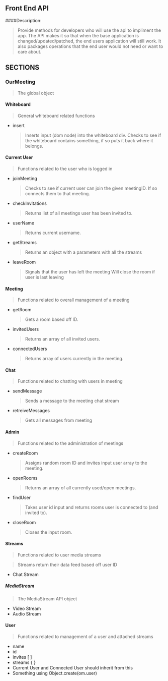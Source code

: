 ## Front End API 
####Description: 
 >Provide methods for developers who will use the api to impliment the app. The API makes it so that when the base application is changed/updated/patched, the end users application will still work. It also packages operations that the end user would not need or want to care about.

## SECTIONS

### OurMeeting
 > The global object
 
#### Whiteboard 
 > General whiteboard related functions
 
 * insert
   > Inserts input (dom node) into the whiteboard div.
   > Checks to see if the whiteboard contains something, if so puts it back where it belongs.

#### Current User
 > Functions related to the user who is logged in
 
 * joinMeeting
   > Checks to see if current user can join the given meetingID. If so connects them to that meeting.
 * checkInvitations
   > Returns list of all meetings user has been invited to.
 * userName
   > Returns current username.
 * getStreams
   > Returns an object with a parameters with all the streams
 * leaveRoom
   > Signals that the user has left the meeting
   > Will close the room if user is last leaving

#### Meeting
 > Functions related to overall management of a meeting
 
 * getRoom
   > Gets a room based off ID.
 * invitedUsers
   > Returns an array of all invited users.
 * connectedUsers
   > Returns array of users currently in the meeting.

#### Chat
 > Functions related to chatting with users in meeting

 * sendMessage
   > Sends a message to the meeting chat stream
 * retreiveMessages
   > Gets all messages from meeting

#### Admin
 > Functions related to the administration of meetings
 
 * createRoom
   > Assigns random room ID and invites input user array to the meeting.
 * openRooms
   > Returns an array of all currently used/open meetings.
 * findUser
   > Takes user id input and returns rooms user is connected to (and invited to).
 * closeRoom
   > Closes the input room.

#### Streams
> Functions related to user media streams

>Streams return their data feed based off user ID

 * Chat Stream
  ##### MediaStream
 > The MediaStream API object

  * Video Stream
  * Audio Stream
 
#### User
> Functions related to management of a user and attached streams

 * name
 * id
 * invites [ ]
 * streams { }
 * Current User and Connected User should inherit from this
 * Something using Object.create(om.user)
